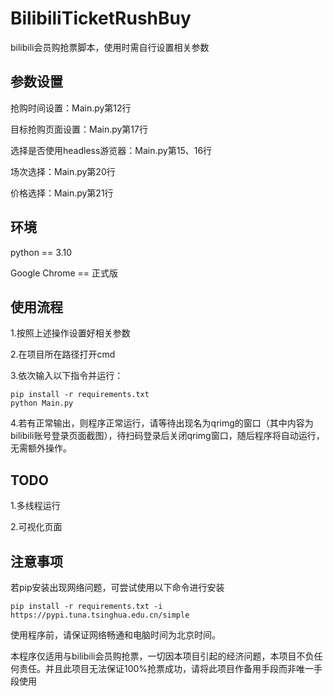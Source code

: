 # BilibiliTicketRushBuy
 bilibili会员购抢票脚本，使用时需自行设置相关参数
## 参数设置
抢购时间设置：Main.py第12行

目标抢购页面设置：Main.py第17行

选择是否使用headless游览器：Main.py第15、16行

场次选择：Main.py第20行

价格选择：Main.py第21行
## 环境
python == 3.10

Google Chrome == 正式版

## 使用流程
1.按照上述操作设置好相关参数

2.在项目所在路径打开cmd

3.依次输入以下指令并运行：
```
pip install -r requirements.txt
python Main.py
```
4.若有正常输出，则程序正常运行，请等待出现名为qrimg的窗口（其中内容为bilibili账号登录页面截图），待扫码登录后关闭qrimg窗口，随后程序将自动运行，无需额外操作。
## TODO
1.多线程运行

2.可视化页面
## 注意事项
若pip安装出现网络问题，可尝试使用以下命令进行安装
```
pip install -r requirements.txt -i https://pypi.tuna.tsinghua.edu.cn/simple
```


使用程序前，请保证网络畅通和电脑时间为北京时间。

本程序仅适用与bilibili会员购抢票，一切因本项目引起的经济问题，本项目不负任何责任。并且此项目无法保证100%抢票成功，请将此项目作备用手段而非唯一手段使用
